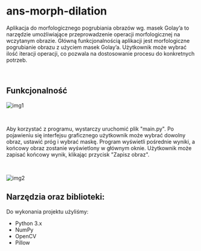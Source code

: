 # ans-morph-dilation
Aplikacja do morfologicznego pogrubiania obrazów wg. masek Golay’a to narzędzie umożliwiające przeprowadzenie operacji morfologicznej na wczytanym obrazie. Główną funkcjonalnością aplikacji jest morfologiczne pogrubianie obrazu z użyciem masek Golay’a. Użytkownik może wybrać ilość iteracji operacji, co pozwala na dostosowanie procesu do konkretnych potrzeb.

<br>

## Funkcjonalność

![img1](https://cdn.discordapp.com/attachments/681154347324932219/1100756708856451163/image.png)

<br>

Aby korzystać z programu, wystarczy uruchomić plik "main.py". Po pojawieniu się interfejsu graficznego użytkownik może wybrać dowolny obraz, ustawić próg i wybrać maskę. Program wyświetli pośrednie wyniki, a końcowy obraz zostanie wyświetlony w głównym oknie. Użytkownik może zapisać końcowy wynik, klikając przycisk "Zapisz obraz".

<br>

![img2](https://cdn.discordapp.com/attachments/681154347324932219/1100762724000071790/image.png)


## Narzędzia oraz biblioteki:
Do wykonania projektu użyliśmy:
* Python 3.x
* NumPy
* OpenCV
* Pillow

